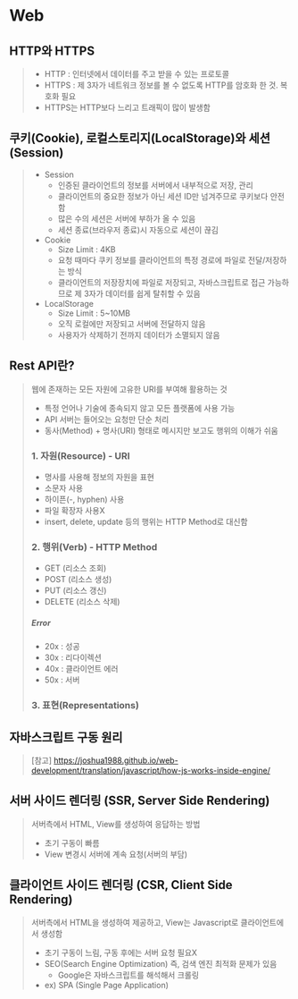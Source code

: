 # Web

## HTTP와 HTTPS

> - HTTP : 인터넷에서 데이터를 주고 받을 수 있는 프로토콜
> - HTTPS : 제 3자가 네트워크 정보를 볼 수 없도록 HTTP를 암호화 한 것. 복호화 필요
> - HTTPS는 HTTP보다 느리고 트래픽이 많이 발생함

## 쿠키(Cookie), 로컬스토리지(LocalStorage)와 세션(Session)

> - Session
>   - 인증된 클라이언트의 정보를 서버에서 내부적으로 저장, 관리
>   - 클라이언트의 중요한 정보가 아닌 세션 ID만 넘겨주므로 쿠키보다 안전함
>   - 많은 수의 세션은 서버에 부하가 올 수 있음
>   - 세션 종료(브라우저 종료)시 자동으로 세션이 끊김
> - Cookie
>   - Size Limit : 4KB
>   - 요청 때마다 쿠키 정보를 클라이언트의 특정 경로에 파일로 전달/저장하는 방식
>   - 클라이언트의 저장장치에 파일로 저장되고, 자바스크립트로 접근 가능하므로 제 3자가 데이터를 쉽게 탈취할 수 있음
> - LocalStorage
>   - Size Limit : 5~10MB
>   - 오직 로컬에만 저장되고 서버에 전달하지 않음
>   - 사용자가 삭제하기 전까지 데이터가 소멸되지 않음

## Rest API란?

> 웹에 존재하는 모든 자원에 고유한 URI를 부여해 활용하는 것
>
> - 특정 언어나 기술에 종속되지 않고 모든 플랫폼에 사용 가능
> - API 서버는 들어오는 요청만 단순 처리
> - 동사(Method) + 명사(URI) 형태로 메시지만 보고도 행위의 이해가 쉬움
>
> ### 1. 자원(Resource) - URI
>
> - 명사를 사용해 정보의 자원을 표현
> - 소문자 사용
> - 하이픈(-, hyphen) 사용
> - 파일 확장자 사용X
> - insert, delete, update 등의 행위는 HTTP Method로 대신함
>
> ### 2. 행위(Verb) - HTTP Method
>
> - GET (리소스 조회)
> - POST (리소스 생성)
> - PUT (리소스 갱신)
> - DELETE (리소스 삭제)
>
> ##### Error
>
> - 20x : 성공
> - 30x : 리다이렉션
> - 40x : 클라이언트 에러
> - 50x : 서버
>
> ### 3. 표현(Representations)

## 자바스크립트 구동 원리

> [참고] https://joshua1988.github.io/web-development/translation/javascript/how-js-works-inside-engine/

## 서버 사이드 렌더링 (SSR, Server Side Rendering)

> 서버측에서 HTML, View를 생성하여 응답하는 방법
>
> - 초기 구동이 빠름
> - View 변경시 서버에 계속 요청(서버의 부담)

## 클라이언트 사이드 렌더링 (CSR, Client Side Rendering)

> 서버측에서 HTML을 생성하여 제공하고, View는 Javascript로 클라이언트에서 생성함
>
> - 초기 구동이 느림, 구동 후에는 서버 요청 필요X
> - SEO(Search Engine Optimization) 즉, 검색 엔진 최적화 문제가 있음
>   - Google은 자바스크립트를 해석해서 크롤링
> - ex) SPA (Single Page Application)
